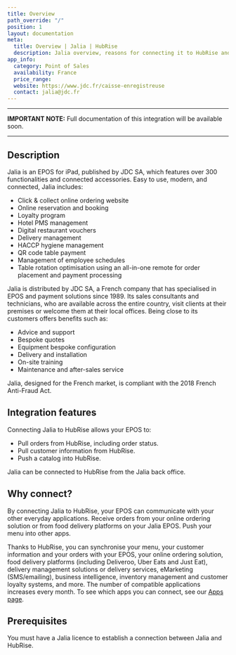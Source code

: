 ```yaml
---
title: Overview
path_override: "/"
position: 1
layout: documentation
meta:
  title: Overview | Jalia | HubRise
  description: Jalia overview, reasons for connecting it to HubRise and summary of integrated features. Synchronise data between your EPOS and your apps.
app_info:
  category: Point of Sales
  availability: France
  price_range:
  website: https://www.jdc.fr/caisse-enregistreuse
  contact: jalia@jdc.fr
---
```


---

**IMPORTANT NOTE:** Full documentation of this integration will be available soon.

---

## Description

Jalia is an EPOS for iPad, published by JDC SA, which features over 300 functionalities and connected accessories. Easy to use, modern, and connected, Jalia includes:

- Click & collect online ordering website
- Online reservation and booking
- Loyalty program
- Hotel PMS management
- Digital restaurant vouchers
- Delivery management
- HACCP hygiene management
- QR code table payment
- Management of employee schedules
- Table rotation optimisation using an all-in-one remote for order placement and payment processing

Jalia is distributed by JDC SA, a French company that has specialised in EPOS and payment solutions since 1989. Its sales consultants and technicians, who are available across the entire country, visit clients at their premises or welcome them at their local offices. Being close to its customers offers benefits such as:

- Advice and support
- Bespoke quotes
- Equipment bespoke configuration
- Delivery and installation
- On-site training
- Maintenance and after-sales service

Jalia, designed for the French market, is compliant with the 2018 French Anti-Fraud Act.

## Integration features

Connecting Jalia to HubRise allows your EPOS to:

- Pull orders from HubRise, including order status.
- Pull customer information from HubRise.
- Push a catalog into HubRise.

Jalia can be connected to HubRise from the Jalia back office.

## Why connect?

By connecting Jalia to HubRise, your EPOS can communicate with your other everyday applications. Receive orders from your online ordering solution or from food delivery platforms on your Jalia EPOS. Push your menu into other apps.

Thanks to HubRise, you can synchronise your menu, your customer information and your orders with your EPOS, your online ordering solution, food delivery platforms (including Deliveroo, Uber Eats and Just Eat), delivery management solutions or delivery services, eMarketing (SMS/emailing), business intelligence, inventory management and customer loyalty systems, and more. The number of compatible applications increases every month. To see which apps you can connect, see our [Apps page](/apps).

## Prerequisites

You must have a Jalia licence to establish a connection between Jalia and HubRise.
